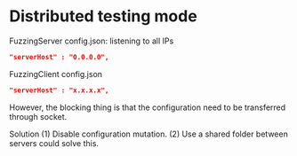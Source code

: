 # Distributed testing mode
FuzzingServer config.json: listening to all IPs
```json
"serverHost" : "0.0.0.0",
```

FuzzingClient config.json
```json
"serverHost" : "x.x.x.x",
```

However, the blocking thing is that the configuration need to be transferred through socket.

Solution
(1) Disable configuration mutation.
(2) Use a shared folder between servers could solve this. 
